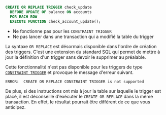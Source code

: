 <!--
Les commits sur ce sujet sont :

* https://git.postgresql.org/gitweb/?p=postgresql.git;a=commit;h=92bf7e2d027466d750b4ac5b026f6f4ac29be881

Discussion

* https://www.postgresql.org/message-id/flat/0DDF369B45A1B44B8A687ED43F06557C010BC362@G01JPEXMBYT03

-->

<div class="slide-content">

  ```sql
  CREATE OR REPLACE TRIGGER check_update
    BEFORE UPDATE OF balance ON accounts
    FOR EACH ROW
    EXECUTE FUNCTION check_account_update();
  ```

  * Ne fonctionne pas pour les `CONSTRAINT TRIGGER`
  * Ne pas lancer dans une transaction qui a modifié la table du trigger

</div>

<div class="notes">

La syntaxe `OR REPLACE` est désormais disponible dans l'ordre de création des
triggers. C'est une extension du standard SQL qui permet de mettre à jour la
définition d'un trigger sans devoir le supprimer au préalable.

Cette fonctionnalité n'est pas disponible pour les triggers de type
[`CONSTRAINT
TRIGGER`](https://docs.postgresql.fr/14/sql-createtrigger.html) et
provoque le message d'erreur suivant.

```text
ERROR:  CREATE OR REPLACE CONSTRAINT TRIGGER is not supported
```

De plus, si des instructions ont mis à jour la table sur laquelle le trigger est
placé,  il est déconseillé d'exécuter le `CREATE OR REPLACE` dans la même
transaction. En effet, le résultat pourrait être différent de ce que vous
anticipez.

</div>
